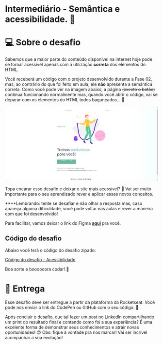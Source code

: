 # Intermediário - Semântica e acessibilidade. 💜

# 💻 Sobre o desafio

Sabemos que a maior parte do conteúdo disponível na internet hoje pode se tornar acessível apenas com a utilização **correta** dos elementos do HTML.

Você receberá um código com o projeto desenvolvido durante a Fase 02, mas, ao contrário do que foi feito em aula, ele **não** apresenta a semântica correta.
Como você pode ver na imagem abaixo, a página ~~(exceto o botão)~~ continua funcionando normalmente mas, quando você abrir o código, vai se deparar com os elementos do HTML todos bagunçados... **👀**

<img src="./images/img-figma.png">

Topa encarar esse desafio e deixar o site mais acessível? **💜**
Vai ser muito importante para o seu aprendizado rever e aplicar esses novos conceitos. 

****Lembrando: tente se desafiar e não olhar a resposta mas, caso apareça alguma dificuldade, você pode voltar nas aulas e rever a maneira com que foi desenvolvido!

Para facilitar, vamos deixar o link do Figma **[aqui](https://www.figma.com/file/rkDOHGPwwFtBNqEdHSuQPd/Projeto-02---Explorer?node-id=0%3A1)** pra você.

## Código do desafio

Abaixo você terá o código do desafio zipado:

[Código do desafio - Acessibilidade](https://s3-us-west-2.amazonaws.com/secure.notion-static.com/074e50c6-5bdf-4882-add6-b4443f3cd6d2/Untitled.zip)

Boa sorte e boooooora codar! **🚀**

# 📅 Entrega

Esse desafio deve ser entregue a partir da plataforma da Rocketseat. 
Você pode nos enviar o link do CodePen ou GitHub com o seu código.  💜

Após concluir o desafio, que tal fazer um post no LinkedIn compartilhando um print do resultado final e contando como foi a sua experiência? 
É uma excelente forma de demonstrar seus conhecimentos e atrair novas oportunidades! 😍
Obs: fique à vontade pra nos marcar! Vai ser incrível acompanhar a sua evolução!
